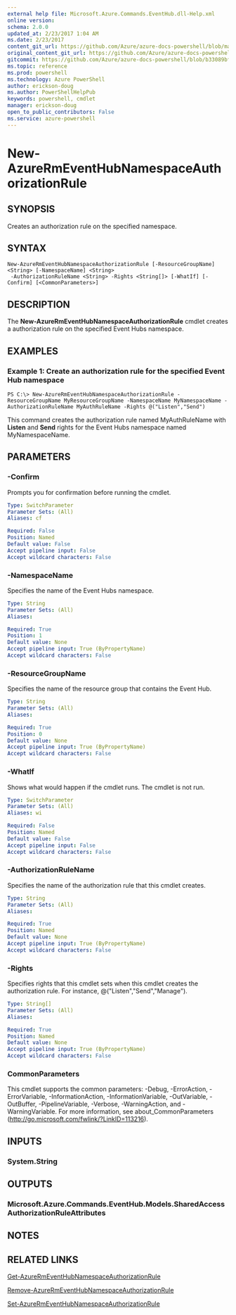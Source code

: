 ```yaml
---
external help file: Microsoft.Azure.Commands.EventHub.dll-Help.xml
online version: 
schema: 2.0.0
updated_at: 2/23/2017 1:04 AM
ms.date: 2/23/2017
content_git_url: https://github.com/Azure/azure-docs-powershell/blob/master/azureps-cmdlets-docs/ResourceManager/AzureRM.EventHub/v0.0.2/New-AzureRmEventHubNamespaceAuthorizationRule.md
original_content_git_url: https://github.com/Azure/azure-docs-powershell/blob/master/azureps-cmdlets-docs/ResourceManager/AzureRM.EventHub/v0.0.2/New-AzureRmEventHubNamespaceAuthorizationRule.md
gitcommit: https://github.com/Azure/azure-docs-powershell/blob/b33089bf8f7517461be208a3fe53fc5fc99d2b74/azureps-cmdlets-docs/ResourceManager/AzureRM.EventHub/v0.0.2/New-AzureRmEventHubNamespaceAuthorizationRule.md
ms.topic: reference
ms.prod: powershell
ms.technology: Azure PowerShell
author: erickson-doug
ms.author: PowerShellHelpPub
keywords: powershell, cmdlet
manager: erickson-doug
open_to_public_contributors: False
ms.service: azure-powershell
---
```


# New-AzureRmEventHubNamespaceAuthorizationRule

## SYNOPSIS
Creates an authorization rule on the specified namespace.

## SYNTAX

```
New-AzureRmEventHubNamespaceAuthorizationRule [-ResourceGroupName] <String> [-NamespaceName] <String>
 -AuthorizationRuleName <String> -Rights <String[]> [-WhatIf] [-Confirm] [<CommonParameters>]
```

## DESCRIPTION
The **New-AzureRmEventHubNamespaceAuthorizationRule** cmdlet creates a authorization rule on the specified Event Hubs namespace.

## EXAMPLES

### Example 1: Create an authorization rule for the specified Event Hub namespace
```
PS C:\> New-AzureRmEventHubNamespaceAuthorizationRule -ResourceGroupName MyResourceGroupName -NamespaceName MyNamespaceName -AuthorizationRuleName MyAuthRuleName -Rights @("Listen","Send")
```

This command creates the authorization rule named MyAuthRuleName with **Listen** and **Send** rights for the Event Hubs namespace named MyNamespaceName.

## PARAMETERS

### -Confirm
Prompts you for confirmation before running the cmdlet.

```yaml
Type: SwitchParameter
Parameter Sets: (All)
Aliases: cf

Required: False
Position: Named
Default value: False
Accept pipeline input: False
Accept wildcard characters: False
```

### -NamespaceName
Specifies the name of the Event Hubs namespace.


```yaml
Type: String
Parameter Sets: (All)
Aliases: 

Required: True
Position: 1
Default value: None
Accept pipeline input: True (ByPropertyName)
Accept wildcard characters: False
```

### -ResourceGroupName
Specifies the name of the resource group that contains the Event Hub.

```yaml
Type: String
Parameter Sets: (All)
Aliases: 

Required: True
Position: 0
Default value: None
Accept pipeline input: True (ByPropertyName)
Accept wildcard characters: False
```

### -WhatIf
Shows what would happen if the cmdlet runs.
The cmdlet is not run.

```yaml
Type: SwitchParameter
Parameter Sets: (All)
Aliases: wi

Required: False
Position: Named
Default value: False
Accept pipeline input: False
Accept wildcard characters: False
```

### -AuthorizationRuleName
Specifies the name of the authorization rule that this cmdlet creates.

```yaml
Type: String
Parameter Sets: (All)
Aliases: 

Required: True
Position: Named
Default value: None
Accept pipeline input: True (ByPropertyName)
Accept wildcard characters: False
```

### -Rights
Specifies rights that this cmdlet sets when this cmdlet creates the authorization rule.
For instance, @("Listen","Send","Manage").

```yaml
Type: String[]
Parameter Sets: (All)
Aliases: 

Required: True
Position: Named
Default value: None
Accept pipeline input: True (ByPropertyName)
Accept wildcard characters: False
```

### CommonParameters
This cmdlet supports the common parameters: -Debug, -ErrorAction, -ErrorVariable, -InformationAction, -InformationVariable, -OutVariable, -OutBuffer, -PipelineVariable, -Verbose, -WarningAction, and -WarningVariable. For more information, see about_CommonParameters (http://go.microsoft.com/fwlink/?LinkID=113216).

## INPUTS

### System.String

## OUTPUTS

### Microsoft.Azure.Commands.EventHub.Models.SharedAccessAuthorizationRuleAttributes

## NOTES

## RELATED LINKS

[Get-AzureRmEventHubNamespaceAuthorizationRule](xref:ResourceManager/AzureRM.EventHub/v0.0.2/Get-AzureRmEventHubNamespaceAuthorizationRule.md)

[Remove-AzureRmEventHubNamespaceAuthorizationRule](xref:ResourceManager/AzureRM.EventHub/v0.0.2/Remove-AzureRmEventHubNamespaceAuthorizationRule.md)

[Set-AzureRmEventHubNamespaceAuthorizationRule](xref:ResourceManager/AzureRM.EventHub/v0.0.2/Set-AzureRmEventHubNamespaceAuthorizationRule.md)

